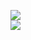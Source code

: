 [![](https://img.shields.io/badge/Made%20With-Github%20Spray-lightgrey.svg?style=for-the-badge&logo=github)](https://github.com/Annihil/github-spray#29899)  
[![](https://i.imgur.com/2DrTn0Z.gif)](https://github.com/Annihil/github-spray)